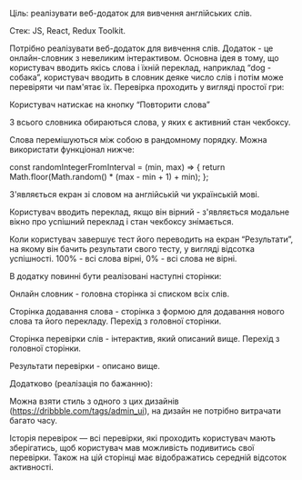 Ціль: реалізувати веб-додаток для вивчення англійських слів.

Стек: JS, React, Redux Toolkit.

Потрібно реалізувати веб-додаток для вивчення слів. Додаток - це онлайн-словник
з невеликим інтерактивом. Основна ідея в тому, що користувач вводить якісь слова
і їхній переклад, наприклад “dog - собака”, користувач вводить в словник деяке
число слів і потім може перевіряти чи пам'ятає їх. Перевірка проходить у вигляді
простої гри:

Користувач натискає на кнопку “Повторити слова”

З всього словника обираються слова, у яких є активний стан чекбоксу.

Слова перемішуються між собою в рандомному порядку. Можна використати функціонал
нижче:

const randomIntegerFromInterval = (min, max) => {
  return Math.floor(Math.random() * (max - min + 1) + min);
};

З'являється екран зі словом на англійській чи українській мові.

Користувач вводить переклад, якщо він вірний - з'являється модальне вікно про
успішний переклад і стан чекбоксу знімається.

Коли користувач завершує тест його переводить на екран “Результати”, на якому
він бачить результати свого тесту, у вигляді відсотка успішності. 100% - всі
слова вірні, 0% - всі слова не вірні.

В додатку повинні бути реалізовані наступні сторінки:

Онлайн словник - головна сторінка зі списком всіх слів.

Сторінка додавання слова - сторінка з формою для додавання нового слова та його
перекладу. Перехід з головної сторінки.

Сторінка перевірки слів - інтерактив, який описаний вище. Перехід з головної
сторінки.

Результати перевірки - описано вище.

Додатково (реалізація по бажанню):

Можна взяти стиль з одного з цих дизайнів (https://dribbble.com/tags/admin_ui),
на дизайн не потрібно витрачати багато часу.

Історія перевірок — всі перевірки, які проходить користувач мають зберігатись,
щоб користувач мав можливість подивитись свої перевірки. Також на цій сторінці
має відображатись середній відсоток активності.
